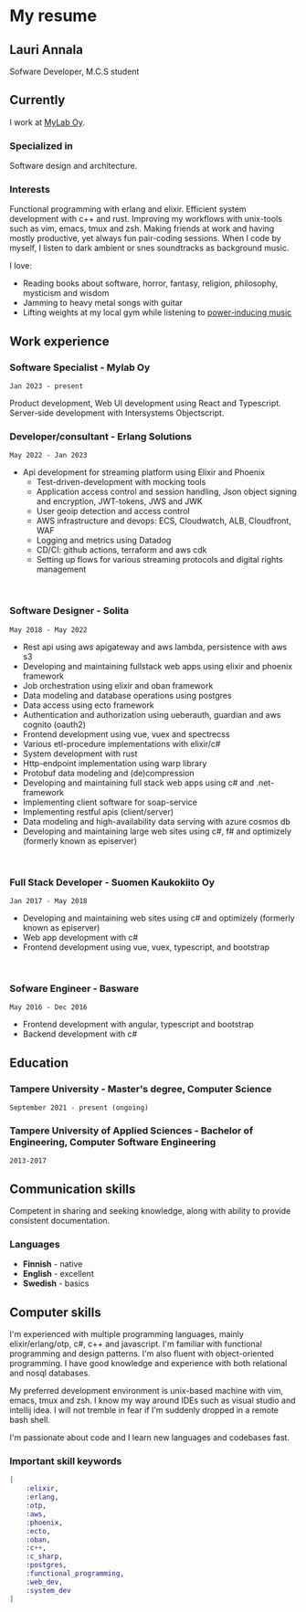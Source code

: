 # My resume

## Lauri Annala
Sofware Developer, M.C.S student

## Currently

I work at [MyLab Oy](https://www.mylab.fi/en/).

### Specialized in

Software design and architecture.

### Interests

Functional programming with erlang and elixir. Efficient system development with c++ and rust.
Improving my workflows with unix-tools such as vim, emacs, tmux and zsh. Making friends at work and having mostly productive, yet always fun pair-coding sessions. When I code by myself, I listen to dark ambient or snes soundtracks as background music.

I love:
* Reading books about software, horror, fantasy, religion, philosophy, mysticism and wisdom
* Jamming to heavy metal songs with guitar
* Lifting weights at my local gym while listening to [power-inducing music](https://www.youtube.com/watch?v=Hf0sac4APLg)

## Work experience

### Software Specialist - __Mylab Oy__

`Jan 2023 - present`

Product development, Web UI development using React and Typescript. Server-side development with Intersystems Objectscript.

### Developer/consultant - __Erlang Solutions__

`May 2022 - Jan 2023`

* Api development for streaming platform using Elixir and Phoenix
  * Test-driven-development with mocking tools
  * Application access control and session handling, Json object signing and encryption, JWT-tokens, JWS and JWK
  * User geoip detection and access control
  * AWS infrastructure and devops: ECS, Cloudwatch, ALB, Cloudfront, WAF
  * Logging and metrics using Datadog
  * CD/CI: github actions, terraform and aws cdk
  * Setting up flows for various streaming protocols and digital rights management

<br/>

### Software Designer - __Solita__

`May 2018 - May 2022`

* Rest api using aws apigateway and aws lambda, persistence with aws s3
* Developing and maintaining fullstack web apps using elixir and phoenix framework
* Job orchestration using elixir and oban framework
* Data modeling and database operations using postgres
* Data access using ecto framework
* Authentication and authorization using ueberauth, guardian and aws cognito (oauth2)
* Frontend development using vue, vuex and spectrecss
* Various etl-procedure implementations with elixir/c#
* System development with rust
* Http-endpoint implementation using warp library
* Protobuf data modeling and (de)compression
* Developing and maintaining full stack web apps using c# and .net-framework
* Implementing client software for soap-service
* Implementing restful apis (client/server)
* Data modeling and high-availability data serving with azure cosmos db
* Developing and maintaining large web sites using c#, f# and optimizely (formerly known as episerver)

<br/>

### Full Stack Developer - __Suomen Kaukokiito Oy__

`Jan 2017 - May 2018`

* Developing and maintaining web sites using c# and optimizely (formerly known as episerver)
* Web app development with c#
* Frontend development using vue, vuex, typescript, and bootstrap

<br/>

### Sofware Engineer - __Basware__

`May 2016 - Dec 2016`

* Frontend development with angular, typescript and bootstrap
* Backend development with c#

## Education

### Tampere University - __Master's degree, Computer Science__

`September 2021 - present (ongoing)`
<br/>

### Tampere University of Applied Sciences - __Bachelor of Engineering, Computer Software Engineering__

`2013-2017`

## Communication skills

Competent in sharing and seeking knowledge, along with ability to provide consistent documentation.

### Languages

* __Finnish__ - native
* __English__ - excellent
* __Swedish__ - basics

## Computer skills

I'm experienced with multiple programming languages, mainly elixir/erlang/otp, c#, c++ and javascript.
I'm familiar with functional programming and design patterns. I'm also fluent with object-oriented programming.
I have good knowledge and experience with both relational and nosql databases.

My preferred development environment is unix-based machine with vim, emacs, tmux and zsh.
I know my way around IDEs such as visual studio and intellij idea. I will not tremble in fear if I'm suddenly dropped in a remote bash shell.

I'm passionate about code and I learn new languages and codebases fast.

### Important skill keywords

```elixir
[
    :elixir,
    :erlang,
    :otp,
    :aws,
    :phoenix,
    :ecto,
    :oban,
    :c++,
    :c_sharp,
    :postgres,
    :functional_programming,
    :web_dev,
    :system_dev
]
```
